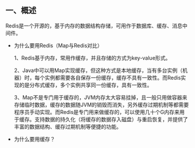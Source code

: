 ## 一、概述

Redis是一个开源的，基于内存的数据结构存储，可用作于数据库、缓存、消息中间件。

- 为什么要用Redis（Map与Redis对比）

  1、Redis基于内存，常用作缓存，并且存储的方式为key-value形式。

  2、Java中可以用Map实现缓存，但这种方式是本地缓存，当有多台实例（机器）时，每个实例都需要各自保存一份缓存，缓存不具有一致性。而Redis实现的是分布式缓存，多个实例共享同一份缓存，具有一致性。

  3、Map不是专门用于缓存的，JVM内存太大容易挂掉，且一般只用做容器来存储临时数据，缓存的数据随JVM的销毁而消失，另外缓存过期机制等都需要程序员手动实现。而Redis是专门用来做缓存的，可以使用几十个G内存来用于缓存。支持数据的持久化（将缓存的数据存入磁盘）与重启恢复，并提供了丰富的数据结构、缓存过期机制等便捷的功能。
- 为什么要用缓存？

  

  
